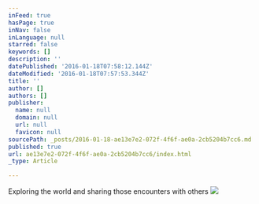 ```yaml
---
inFeed: true
hasPage: true
inNav: false
inLanguage: null
starred: false
keywords: []
description: ''
datePublished: '2016-01-18T07:58:12.144Z'
dateModified: '2016-01-18T07:57:53.344Z'
title: ''
author: []
authors: []
publisher:
  name: null
  domain: null
  url: null
  favicon: null
sourcePath: _posts/2016-01-18-ae13e7e2-072f-4f6f-ae0a-2cb5204b7cc6.md
published: true
url: ae13e7e2-072f-4f6f-ae0a-2cb5204b7cc6/index.html
_type: Article

---
```

Exploring the world and sharing those encounters with others
![](https://the-grid-user-content.s3-us-west-2.amazonaws.com/2bcece40-902a-4d11-bb55-30b28e0d26f9.jpg)